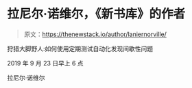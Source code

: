 # 拉尼尔·诺维尔，《新书库》的作者

> 原文：<https://thenewstack.io/author/laniernorville/>

狩猎大脚野人:如何使用定期测试自动化发现间歇性问题

2019 年 9 月 23 日早上 6 点

拉尼尔·诺维尔